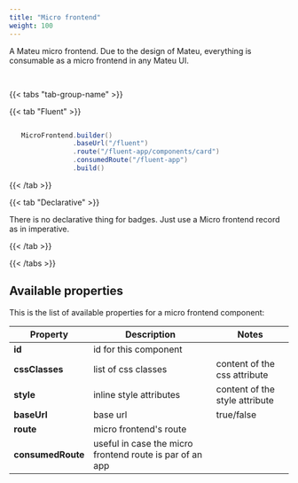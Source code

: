 ```yaml
---
title: "Micro frontend"
weight: 100
---
```


A Mateu micro frontend. Due to the design of Mateu, everything is consumable as a micro frontend in any Mateu UI.

<div style="display: flex; align-items: center; justify-content: center; width: 100%; margin-bottom: 30px;">
  <mateu-component id="componente" style="width: unset;"></mateu-component>
</div>

<script>

  const component = {
        "type": "ClientSide",
        "metadata": {
          "type": "Badge",
          "text": "Hola",
          "color": "success",
          "primary": true,
          "small": false,
          "pill": true
        },
        "id": "fieldId"
      };

    //document.getElementById('componente').component = component;

</script>

{{< tabs "tab-group-name" >}}

{{< tab "Fluent" >}}

```java

   MicroFrontend.builder()
                .baseUrl("/fluent")
                .route("/fluent-app/components/card")
                .consumedRoute("/fluent-app")
                .build()

```

{{< /tab >}}

{{< tab "Declarative" >}}

There is no declarative thing for badges. Just use a Micro frontend record as in imperative.

{{< /tab >}}

{{< /tabs >}}


## Available properties

This is the list of available properties for a micro frontend component:

| Property           | Description                                                 | Notes                          |
|--------------------|-------------------------------------------------------------|--------------------------------|
| **id**             | id for this component                                       |                                |
| **cssClasses**     | list of css classes                                         | content of the css attribute   |
| **style**          | inline style attributes                                     | content of the style attribute |
| **baseUrl**        | base url                                                    | true/false                     |
| **route**          | micro frontend's route                                      |                                |
| **consumedRoute**  | useful in case the micro frontend route is par of an app    |                                |



